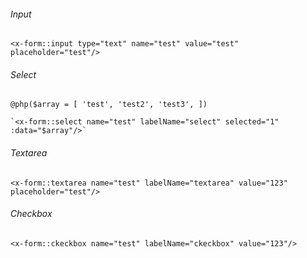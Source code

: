 ###### Input
`<x-form::input type="text" name="test" value="test" placeholder="test"/>`
###### Select
   `@php($array = [
    'test',
    'test2',
    'test3',
    ])`

    `<x-form::select name="test" labelName="select" selected="1" :data="$array"/>`
###### Textarea
`<x-form::textarea name="test" labelName="textarea" value="123" placeholder="test"/>`
###### Checkbox
`<x-form::ckeckbox name="test" labelName="ckeckbox" value="123"/>`
